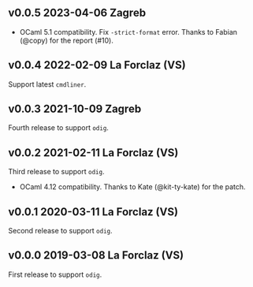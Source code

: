 v0.0.5 2023-04-06 Zagreb
------------------------

* OCaml 5.1 compatibility. Fix `-strict-format` error. 
  Thanks to Fabian (@copy) for the report (#10).


v0.0.4 2022-02-09 La Forclaz (VS)
---------------------------------

Support latest `cmdliner`.


v0.0.3 2021-10-09 Zagreb
------------------------

Fourth release to support `odig`.


v0.0.2 2021-02-11 La Forclaz (VS)
---------------------------------

Third release to support `odig`.

* OCaml 4.12 compatibility. 
  Thanks to Kate (@kit-ty-kate) for the patch.


v0.0.1 2020-03-11 La Forclaz (VS)
--------------------------------

Second release to support `odig`.


v0.0.0 2019-03-08 La Forclaz (VS)
---------------------------------

First release to support `odig`.
